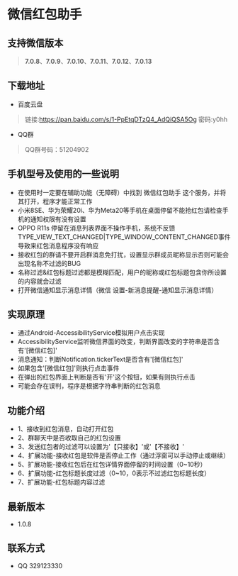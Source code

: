# 微信红包助手

## 支持微信版本
> **7.0.8**、**7.0.9**、**7.0.10**、**7.0.11**、**7.0.12**、**7.0.13**

## 下载地址
* 百度云盘
> 链接:https://pan.baidu.com/s/1-PpEtqDTzQ4_AdQiQSA5Og  密码:y0hh
* QQ群
> QQ群号码：51204902

## 手机型号及使用的一些说明
* 在使用时一定要在辅助功能（无障碍）中找到 微信红包助手 这个服务，并将其打开，程序才能正常工作
* 小米8SE、华为荣耀20i、华为Meta20等手机在桌面停留不能抢红包请检查手机的通知权限有没有设置
* OPPO R11s 停留在消息列表界面不操作手机，系统不反馈TYPE_VIEW_TEXT_CHANGED|TYPE_WINDOW_CONTENT_CHANGED事件导致来红包消息程序没有响应
* 接收红包的群请不要开启群消息免打扰，设置显示群成员昵称显示否则可能会出现名称不过滤的BUG
* 名称过滤&红包标题过滤都是模糊匹配，用户的昵称或红包标题包含你所设置的内容就会过滤
* 打开微信通知显示消息详情（微信 设置-新消息提醒-通知显示消息详情）

## 实现原理
* 通过Android-AccessibilityService模拟用户点击实现
* AccessibilityService监听微信界面的改变，判断界面改变的字符串是否含有'[微信红包]'
* 消息通知：判断Notification.tickerText是否含有'[微信红包]'
* 如果包含'[微信红包]'则执行点击事件
* 在弹出的红包界面上判断是否有'开'这个按钮，如果有则执行点击
* 可能会存在误判，程序是根据字符串判断的红包消息

## 功能介绍
* 1、接收到红包消息，自动打开红包
* 2、群聊天中是否收取自己的红包设置
* 3、发送红包者的过滤可以设置为'【只接收】'或'【不接收】'
* 4、扩展功能-接收红包是软件是否停止工作（通过浮窗可以手动停止或继续）
* 5、扩展功能-接收红包后在红包详情界面停留的时间设置（0~10秒）
* 6、扩展功能-红包标题长度过滤（0~10，0表示不过滤红包标题长度）
* 7、扩展功能-红包标题内容过滤

## 最新版本
* 1.0.8

## 联系方式
* QQ 329123330